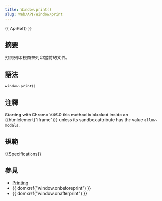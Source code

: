 ```yaml
---
title: Window.print()
slug: Web/API/Window/print
---
```

{{ ApiRef() }}

## 摘要

打開列印視窗來列印當前的文件。

## 語法

```plain
window.print()
```

## 注釋

Starting with Chrome V46.0 this method is blocked inside an {{htmlelement("iframe")}} unless its sandbox attribute has the value `allow-modals`.

## 規範

{{Specifications}}

## 參見

- [Printing](/zh-TW/Printing)
- {{ domxref("window.onbeforeprint") }}
- {{ domxref("window.onafterprint") }}
